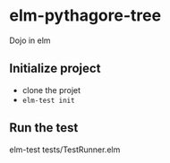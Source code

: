 # elm-pythagore-tree

Dojo in elm

## Initialize project

*  clone the projet
*  `elm-test init`

## Run the test

  elm-test tests/TestRunner.elm